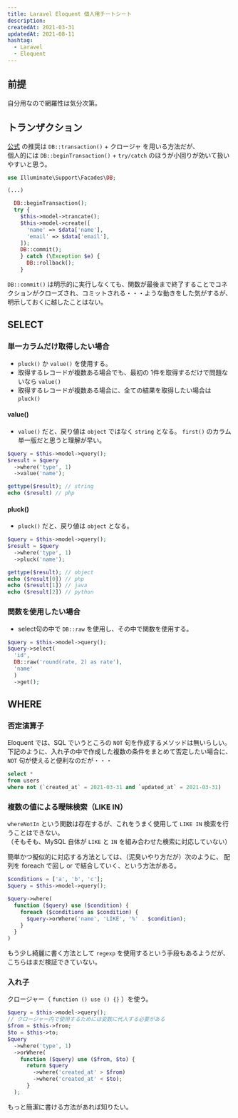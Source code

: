 ```yaml
---
title: Laravel Eloquent 個人用チートシート
description:
createdAt: 2021-03-31
updatedAt: 2021-08-11
hashtag:
  - Laravel
  - Eloquent
---
```


## 前提
自分用なので網羅性は気分次第。

## トランザクション
[公式](https://readouble.com/laravel/6.x/ja/database.html#database-transactions) の推奨は `DB::transaction()` + クロージャ を用いる方法だが、  
個人的には `DB::beginTransaction()` + `try/catch` のほうが小回りが効いて扱いやすいと思う。

```php
use Illuminate\Support\Facades\DB;

(...)

  DB::beginTransaction();
  try {
    $this->model->trancate();
    $this->model->create([
      'name' => $data['name'],
      'email' => $data['email'],
    ]);
    DB::commit();
    } catch (\Exception $e) {
      DB::rollback();
    }
```

`DB::commit()` は明示的に実行しなくても、関数が最後まで終了することでコネクションがクローズされ、コミットされる・・・ような動きをした気がするが、明示しておくに越したことはない。

## SELECT

### 単一カラムだけ取得したい場合
* `pluck()` か `value()` を使用する。
* 取得するレコードが複数ある場合でも、最初の 1件を取得するだけで問題ないなら `value()`
* 取得するレコードが複数ある場合に、全ての結果を取得したい場合は `pluck()`

#### value()
* `value()` だと、戻り値は `object` ではなく `string` となる。 `first()` のカラム単一版だと思うと理解が早い。

```php
$query = $this->model->query();
$result = $query
  ->where('type', 1)
  ->value('name');

gettype($result); // string
echo ($result) // php
```

#### pluck()
* `pluck()` だと、戻り値は `object` となる。

```php
$query = $this->model->query();
$result = $query
  ->where('type', 1)
  ->pluck('name');

gettype($result); // object
echo ($result[0]) // php
echo ($result[1]) // java
echo ($result[2]) // python
```

### 関数を使用したい場合
* select句の中で `DB::raw` を使用し、その中で関数を使用する。

```php
$query = $this->model->query();
$query->select(
  'id',
  DB::raw('round(rate, 2) as rate'),
  'name'
  )
  ->get();
```



## WHERE

### 否定演算子
Eloquent では、SQL でいうところの `NOT` 句を作成するメソッドは無いらしい。  
下記のように、入れ子の中で作成した複数の条件をまとめて否定したい場合に、 `NOT` 句が使えると便利なのだが・・・

```sql
select *
from users
where not (`created_at` = 2021-03-31 and `updated_at` = 2021-03-31)
```

### 複数の値による曖昧検索（LIKE IN）

`whereNotIn` という関数は存在するが、これをうまく使用して `LIKE IN` 検索を行うことはできない。  
（そもそも、MySQL 自体が `LIKE` と `IN` を組み合わせた検索に対応していない）

簡単かつ擬似的に対応する方法としては、（泥臭いやり方だが）次のように、 配列を foreach で回し or で結合していく、という方法がある。

```php
$conditions = ['a', 'b', 'c'];
$query = $this->model->query();

$query->where(
  function ($query) use ($condition) {
    foreach ($conditions as $condition) {
      $query->orWhere('name', 'LIKE', '%' . $condition);
    }
  }
)
```

もう少し綺麗に書く方法として `regexp` を使用するという手段もあるようだが、こちらはまだ検証できていない。

### 入れ子
クロージャー（ `function () use () {}` ）を使う。
```php
$query = $this->model->query();
// クロージャー内で使用するためには変数に代入する必要がある
$from = $this->from;
$to = $this->to;
$query
  ->where('type', 1)
  ->orWhere(
    function ($query) use ($from, $to) {
      return $query
        ->where('created_at' > $from)
        ->where('created_at' < $to);
      }
  );
```

もっと簡潔に書ける方法があれば知りたい。  

<!--more-->
